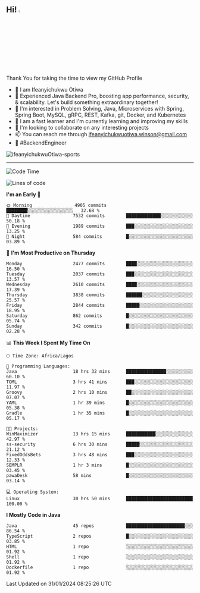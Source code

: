 <!-- BLOG-POST-LIST:START --><!-- BLOG-POST-LIST:END -->

## Hi! <img src="https://media.giphy.com/media/hvRJCLFzcasrR4ia7z/giphy.gif" width="4%"> 

Thank You for taking the time to view my GitHub Profile

- 👋 I am Ifeanyichukwu Otiwa
- 🚀 Experienced Java Backend Pro, boosting app performance, security, & scalability. Let's build something extraordinary together!
- 👀 I'm interested in Problem Solving, Java, Microservices with Spring, Spring Boot, MySQL, gRPC, REST, Kafka, git, Docker, and Kubernetes
- 🌱 I am a fast learner and I'm currently learning and improving my skills
- 💞️ I'm looking to collaborate on any interesting projects
- 📫 You can reach me through ifeanyichukwuotiwa.winson@gmail.com
- 🚀 #BackendEngineer

<p align="left" marginTop="10px"> <img src="https://komarev.com/ghpvc/?username=ifeanyichukwuOtiwa-sports&label=Profile%20views&color=0e75b6&style=for-the-badge" alt="ifeanyichukwuOtiwa-sports" /> </p>

***

<!--START_SECTION:waka-->
![Code Time](http://img.shields.io/badge/Code%20Time-2%2C182%20hrs%2044%20mins-blue)

![Lines of code](https://img.shields.io/badge/From%20Hello%20World%20I%27ve%20Written-4.8%20million%20lines%20of%20code-blue)

**I'm an Early 🐤** 

```text
🌞 Morning                4905 commits        ████████░░░░░░░░░░░░░░░░░   32.68 % 
🌆 Daytime                7532 commits        █████████████░░░░░░░░░░░░   50.18 % 
🌃 Evening                1989 commits        ███░░░░░░░░░░░░░░░░░░░░░░   13.25 % 
🌙 Night                  584 commits         █░░░░░░░░░░░░░░░░░░░░░░░░   03.89 % 
```
📅 **I'm Most Productive on Thursday** 

```text
Monday                   2477 commits        ████░░░░░░░░░░░░░░░░░░░░░   16.50 % 
Tuesday                  2037 commits        ███░░░░░░░░░░░░░░░░░░░░░░   13.57 % 
Wednesday                2610 commits        ████░░░░░░░░░░░░░░░░░░░░░   17.39 % 
Thursday                 3838 commits        ██████░░░░░░░░░░░░░░░░░░░   25.57 % 
Friday                   2844 commits        █████░░░░░░░░░░░░░░░░░░░░   18.95 % 
Saturday                 862 commits         █░░░░░░░░░░░░░░░░░░░░░░░░   05.74 % 
Sunday                   342 commits         █░░░░░░░░░░░░░░░░░░░░░░░░   02.28 % 
```


📊 **This Week I Spent My Time On** 

```text
🕑︎ Time Zone: Africa/Lagos

💬 Programming Languages: 
Java                     18 hrs 32 mins      ███████████████░░░░░░░░░░   60.10 % 
TOML                     3 hrs 41 mins       ███░░░░░░░░░░░░░░░░░░░░░░   11.97 % 
Groovy                   2 hrs 10 mins       ██░░░░░░░░░░░░░░░░░░░░░░░   07.07 % 
YAML                     1 hr 39 mins        █░░░░░░░░░░░░░░░░░░░░░░░░   05.38 % 
Gradle                   1 hr 35 mins        █░░░░░░░░░░░░░░░░░░░░░░░░   05.17 % 

🐱‍💻 Projects: 
WinMaximizer             13 hrs 15 mins      ███████████░░░░░░░░░░░░░░   42.97 % 
ss-security              6 hrs 30 mins       █████░░░░░░░░░░░░░░░░░░░░   21.12 % 
FixedOddsBets            3 hrs 48 mins       ███░░░░░░░░░░░░░░░░░░░░░░   12.33 % 
SEMPLR                   1 hr 3 mins         █░░░░░░░░░░░░░░░░░░░░░░░░   03.45 % 
pawaDesk                 58 mins             █░░░░░░░░░░░░░░░░░░░░░░░░   03.14 % 

💻 Operating System: 
Linux                    30 hrs 50 mins      █████████████████████████   100.00 % 
```

**I Mostly Code in Java** 

```text
Java                     45 repos            ██████████████████████░░░   86.54 % 
TypeScript               2 repos             █░░░░░░░░░░░░░░░░░░░░░░░░   03.85 % 
HTML                     1 repo              ░░░░░░░░░░░░░░░░░░░░░░░░░   01.92 % 
Shell                    1 repo              ░░░░░░░░░░░░░░░░░░░░░░░░░   01.92 % 
Dockerfile               1 repo              ░░░░░░░░░░░░░░░░░░░░░░░░░   01.92 % 
```




 Last Updated on 31/01/2024 08:25:26 UTC
<!--END_SECTION:waka-->

<!--
<p align="center">
![trophy](https://github-profile-trophy.vercel.app/?username=ifeanyichukwuOtiwa-sports&theme=onedark) (https://github.com/ryo-ma/github-profile-trophy)
</p>
-->

<!---
ifeanyi-otiwa/ifeanyi-otiwa is a ✨ special ✨ repository because its `README.md` (this file) appears on your GitHub profile.
You can click the Preview link to take a look at your changes.
--->
